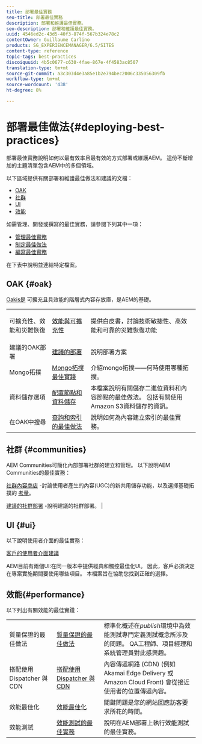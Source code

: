 ```yaml
---
title: 部署最佳實務
seo-title: 部署最佳實務
description: 部署和維護最佳實務。
seo-description: 部署和維護最佳實務。
uuid: 4546ed2c-43d5-40f3-874f-567b324e78c2
contentOwner: Guillaume Carlino
products: SG_EXPERIENCEMANAGER/6.5/SITES
content-type: reference
topic-tags: best-practices
discoiquuid: 4b5c0677-c630-4fae-867e-4f4583ac8507
translation-type: tm+mt
source-git-commit: a3c303d4e3a85e1b2e794bec2006c335056309fb
workflow-type: tm+mt
source-wordcount: '438'
ht-degree: 8%

---
```



# 部署最佳做法{#deploying-best-practices}

部署最佳實務說明如何以最有效率且最有效的方式部署或維護AEM。 這份不斷增加的主題清單包含AEM中的多個領域。

以下區域提供有關部署和維護最佳做法和建議的文檔：

* [OAK](#oak)
* [社群](#communities)
* [UI](#ui)
* [效能](#performance)

如需管理、開發或撰寫的最佳實務，請參閱下列其中一項：

* [管理最佳實務](/help/sites-administering/administer-best-practices.md)
* [制定最佳做法](/help/sites-developing/best-practices.md)
* [編寫最佳實務](/help/sites-authoring/best-practices.md)

在下表中說明並連結特定檔案。

## OAK {#oak}

[Oakis是](/help/sites-deploying/platform.md) 可擴充且具效能的階層式內容存放庫，是AEM的基礎。

<table>
 <tbody>
  <tr>
   <td><p>可擴充性、效能和災難恢復</p> </td>
   <td><a href="/help/sites-deploying/performance.md">效能與可擴充性</a></td>
   <td>提供白皮書，討論技術敏捷性、高效能和可靠的災難恢復功能</td>
  </tr>
  <tr>
   <td>建議的OAK部署</td>
   <td><a href="/help/sites-deploying/recommended-deploys.md">建議的部署</a></td>
   <td>說明部署方案</td>
  </tr>
  <tr>
   <td>Mongo拓撲</td>
   <td><a href="/help/sites-deploying/recommended-deploys.md">Mongo拓撲最佳實踐</a></td>
   <td>介紹mongo拓撲——何時使用哪種拓撲。</td>
  </tr>
  <tr>
   <td>資料儲存選項</td>
   <td><a href="/help/sites-deploying/data-store-config.md">配置節點和資料儲存</a></td>
   <td>本檔案說明有關儲存二進位資料和內容節點的最佳做法。 包括有關使用Amazon S3資料儲存的資訊。</td>
  </tr>
  <tr>
   <td>在OAK中搜尋</td>
   <td><a href="/help/sites-deploying/best-practices-for-queries-and-indexing.md">查詢和索引的最佳做法</a><br /> </td>
   <td>說明如何為內容建立索引的最佳實務。</td>
  </tr>
 </tbody>
</table>

## 社群 {#communities}

AEM Communities可簡化內部部署社群的建立和管理。 以下說明AEM Communities的最佳實務：

[社群內容商店](/help/communities/working-with-srp.md) -討論使用者產生的內容(UGC)的新共用儲存功能，以及選擇基礎拓撲的 [考量](/help/communities/topologies.md)。

[建議的社群部署](/help/sites-deploying/recommended-deploys.md#considerations-for-aem-communities) -說明建議的社群部署。 |

## UI {#ui}

以下說明使用者介面的最佳實務：

[客戶的使用者介面建議](/help/sites-deploying/ui-recommendations.md)

AEM目前有兩個UI:在同一版本中提供經典和觸控最佳化UI。 因此，客戶必須決定在專案實施期間要使用哪些項目。 本檔案旨在協助您找到正確的選擇。

## 效能{#performance}

以下列出有關效能的最佳實踐：

<table>
 <tbody>
  <tr>
   <td>質量保證的最佳做法</td>
   <td><a href="/help/sites-deploying/configuring-performance.md#best-practices-for-quality-assurance">質量保證的最佳做法</a></td>
   <td>標準化概述在<em>publish</em>環境中為效能測試專門定義測試概念所涉及的問題。 QA工程師、項目經理和系統管理員對此感興趣。</td>
  </tr>
  <tr>
   <td>搭配使用 Dispatcher 與 CDN</td>
   <td><a href="https://helpx.adobe.com/experience-manager/dispatcher/using/dispatcher.html#using-dispatcher-with-a-cdn">搭配使用 Dispatcher 與 CDN</a></td>
   <td>內容傳遞網路 (CDN) (例如 Akamai Edge Delivery 或 Amazon Cloud Front) 會從接近使用者的位置傳遞內容。</td>
  </tr>
  <tr>
   <td>效能最佳化</td>
   <td><a href="/help/sites-deploying/configuring-performance.md">效能最佳化</a></td>
   <td>關鍵問題是您的網站回應訪客要求所花的時間。</td>
  </tr>
  <tr>
   <td>效能測試</td>
   <td><a href="/help/sites-deploying/best-practices-for-performance-testing.md">效能測試的最佳實務</a></td>
   <td>說明在AEM部署上執行效能測試的最佳實務。<br /> </td>
  </tr>
 </tbody>
</table>

